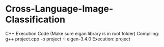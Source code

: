 # Cross-Language-Image-Classification


C++ Execution Code
(Make sure eigan library is in root folder)
Compiling: g++ project.cpp -o project -I eigen-3.4.0
Execution: project
